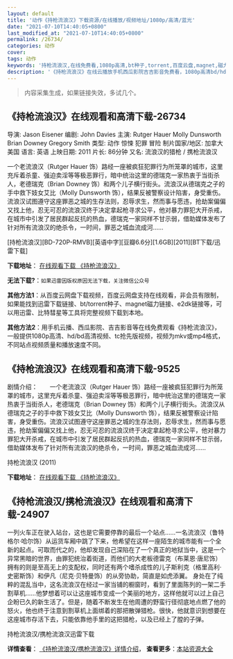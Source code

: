 ```yaml
---
layout: default
title: '动作《持枪流浪汉》下载资源/在线播放/视频地址/1080p/高清/蓝光'
date: "2021-07-10T14:40:05+0800"
last_modified_at: "2021-07-10T14:40:05+0800"
permalink: /26734/
categories: 动作
cover:
tags: 动作
keywords: '持枪流浪汉,在线免费看,1080p高清,bt种子,torrent,百度云盘,magnet,磁力链,迅雷下载资源'
description: '《持枪流浪汉》在线云播放手机西瓜影院吉吉影音免费看，1080p高清bd/hd未删减完整版和tc抢先枪版，mkv/mp4格式，附带bt/torrent种子、magnet/磁力链、百度云盘、网盘资源迅雷下载链接'
---
```


>内容采集生成，如果链接失效，多试几个。


## 《持枪流浪汉》在线观看和高清下载-26734

导演: Jason Eisener 编剧: John Davies 主演: Rutger Hauer Molly Dunsworth Brian Downey Gregory Smith 类型: 动作 惊悚 犯罪 冒险 制片国家/地区: 加拿大 美国 语言: 英语 上映日期: 2011 片长: 86分钟 又名: 流浪汉的猎枪 / 携枪流浪汉

一个老流浪汉（Rutger Hauer 饰）路经一座被疯狂犯罪行为所笼罩的城市，这里充斥着杀童、强迫卖淫等等极恶罪行，暗中统治这里的德瑞克一家热衷于当街杀人，老德瑞克（Brian Downey 饰）和两个儿子横行街头。流浪汉从德瑞克之子的手中救下妓女艾比（Molly Dunsworth 饰），结果反被警察设计陷害，身受重伤。流浪汉试图遵守这座罪恶之城的生存法则，忍辱求生，然而事与愿违，抢劫案偏偏又找上他，忍无可忍的流浪汉终于决定拿起枪寻求公平，他对暴力罪犯大开杀戒，在城市中引发了居民群起反抗的热血，德瑞克一家同样不甘示弱，借助媒体发布了针对所有流浪汉的绝杀令，一时间，罪恶之城血流成河……


[持枪流浪汉][BD-720P-RMVB][英语中字][豆瓣6.6分][1.6GB][2011][BT下载/迅雷下载]

**下载地址**： [在线观看下载 《持枪流浪汉》](https://www.btdx8.com/torrent/hobo_with_a_shotgun_2011.html) 


**无法下载?**：`如果迅雷因版权原因无法下载，关注微信公众号 `

**其他方法1**：从百度云网盘下载视频，百度云网盘支持在线观看，非会员有限制，如果能找到迅雷下载链接、bt/torrent种子、magnet磁力链接、e2dk链接等，可以用迅雷、比特彗星等工具将完整视频下载到本地。

**其他方法2**：用手机云播、西瓜影院、吉吉影音等在线免费观看《持枪流浪汉》，一般提供1080p高清、hd/bd高清视频、tc抢先版视频，视频为mkv或mp4格式，不同站点视频质量和播放速度不同。


## 《持枪流浪汉》在线观看和高清下载-9525

剧情介绍：　　一个老流浪汉（Rutger Hauer 饰）路经一座被疯狂犯罪行为所笼罩的城市，这里充斥着杀童、强迫卖淫等等极恶罪行，暗中统治这里的德瑞克一家热衷于当街杀人，老德瑞克（Brian Downey 饰）和两个儿子横行街头。流浪汉从德瑞克之子的手中救下妓女艾比（Molly Dunsworth 饰），结果反被警察设计陷害，身受重伤。流浪汉试图遵守这座罪恶之城的生存法则，忍辱求生，然而事与愿违，抢劫案偏偏又找上他，忍无可忍的流浪汉终于决定拿起枪寻求公平，他对暴力罪犯大开杀戒，在城市中引发了居民群起反抗的热血，德瑞克一家同样不甘示弱，借助媒体发布了针对所有流浪汉的绝杀令，一时间，罪恶之城血流成河……


持枪流浪汉 (2011)

**下载地址**： [在线观看下载 《持枪流浪汉》](https://www.btbtdy.me/btdy/dy9359.html) 


## 《持枪流浪汉/携枪流浪汉》在线观看和高清下载-24907

一列火车正在驶入站台，这也是它需要停靠的最后一个站点&hellip;…一名流浪汉（鲁特格尔&middot;哈尔饰）从运货车厢中跳了下来，他希望在这样一座陌生的城市能有一个全新的起点。可取而代之的，他却发现自己深陷在了一个真正的地狱当中，这是一个异常黑暗的世界，由罪犯统治着街道，而他们的大老板德雷克（布莱恩&middot;唐尼饰）拥有的则是至高无上的支配权，同时还有两个嗜杀成性的儿子斯利克（格里高利·史密斯饰）和伊凡（尼克&middot;贝特曼饰）的从旁协助，简直是如虎添翼。 身处在了纯粹的混乱当中，这名流浪汉在经过一家当铺的橱窗时，看到了里面陈列的一架二手割草机……他梦想着可以让这座城市变成一个美丽的地方，这样他就可以过上自己企盼已久的新生活了。但是，随着不断发生在他周遭的野蛮行径彻底地点燃了他的怒火，他也终于注意到割草机上面绑着的那把散弹猎枪。很快，他就意识到想要在这座城市存活下去，只能依靠他手里的这把猎枪，以及已经上了膛的子弹。


持枪流浪汉/携枪流浪汉迅雷下载

**详情查看**： [《持枪流浪汉/携枪流浪汉》详情介绍](/movie/24907/)， **查看更多**：[本站资源大全](/movie/t/all/)

